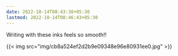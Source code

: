 ```yaml
---
date: 2022-10-14T08:43:38+05:30
lastmod: 2022-10-14T08:46:43+05:30
---
```


Writing with these inks feels so smooth!!

{{< img src="img/cb8a524ef2d2b9e09348e96e80931ee0.jpg" >}}
